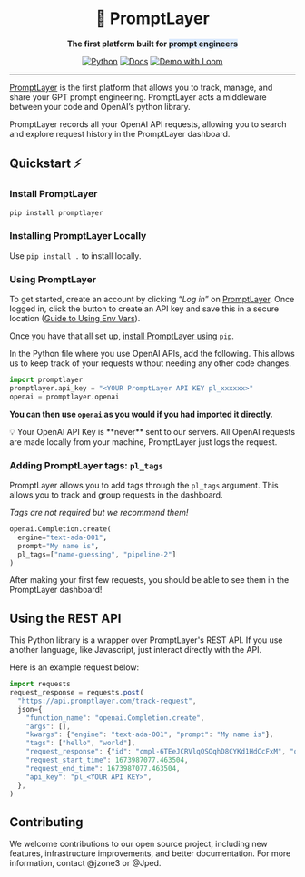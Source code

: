 <div align="center">

# 🍰 PromptLayer

**The first platform built for <span style="background-color: rgb(219, 234, 254);">prompt engineers</span>**

<a href="https://www.python.org/"><img alt="Python" src="https://img.shields.io/badge/-Python 3.8+-blue?style=for-the-badge&logo=python&logoColor=white"></a>
<a href="https://magniv.notion.site/Prompt-Layer-Docs-db0e6f50cacf4564a6d09824ba17a629"><img alt="Docs" src="https://custom-icon-badges.herokuapp.com/badge/docs-PL-green.svg?logo=cake&style=for-the-badge&logoColor=white"></a>
<a href="https://www.loom.com/share/723cbdb43439458fb607e910faa13294"><img alt="Demo with Loom" src="https://img.shields.io/badge/Demo-loom-552586.svg?logo=loom&style=for-the-badge&labelColor=gray"></a>

---  

<div align="left">

[PromptLayer](https://promptlayer.com/) is the first platform that allows you to track, manage, and share your GPT prompt engineering. PromptLayer acts a middleware between your code and OpenAI’s python library. 

PromptLayer records all your OpenAI API requests, allowing you to search and explore request history in the PromptLayer dashboard.

## Quickstart ⚡

### Install PromptLayer

```bash
pip install promptlayer
```

### Installing PromptLayer Locally

Use `pip install .` to install locally.

### Using PromptLayer

To get started, create an account by clicking “*Log in*” on [PromptLayer](https://promptlayer.com/). Once logged in, click the button to create an API key and save this in a secure location ([Guide to Using Env Vars](https://towardsdatascience.com/the-quick-guide-to-using-environment-variables-in-python-d4ec9291619e)).

Once you have that all set up, [install PromptLayer using](https://pypi.org/project/promptlayer/) `pip`.

In the Python file where you use OpenAI APIs, add the following. This allows us to keep track of your requests without needing any other code changes.

```python
import promptlayer
promptlayer.api_key = "<YOUR PromptLayer API KEY pl_xxxxxx>"
openai = promptlayer.openai
```

**You can then use `openai` as you would if you had imported it directly.**

<aside>
💡 Your OpenAI API Key is **never** sent to our servers. All OpenAI requests are made locally from your machine, PromptLayer just logs the request.
</aside>

### Adding PromptLayer tags: `pl_tags`

PromptLayer allows you to add tags through the `pl_tags` argument. This allows you to track and group requests in the dashboard. 

*Tags are not required but we recommend them!*

```python
openai.Completion.create(
  engine="text-ada-001", 
  prompt="My name is", 
  pl_tags=["name-guessing", "pipeline-2"]
)
```

After making your first few requests, you should be able to see them in the PromptLayer dashboard!

## Using the REST API

This Python library is a wrapper over PromptLayer's REST API. If you use another language, like Javascript, just interact directly with the API. 

Here is an example request below:

```jsx
import requests
request_response = requests.post(
  "https://api.promptlayer.com/track-request",
  json={
    "function_name": "openai.Completion.create",
    "args": [],
    "kwargs": {"engine": "text-ada-001", "prompt": "My name is"},
    "tags": ["hello", "world"],
    "request_response": {"id": "cmpl-6TEeJCRVlqQSQqhD8CYKd1HdCcFxM", "object": "text_completion", "created": 1672425843, "model": "text-ada-001", "choices": [{"text": " advocacy\"\n\nMy name is advocacy.", "index": 0, "logprobs": None, "finish_reason": "stop"}]},
    "request_start_time": 1673987077.463504,
    "request_end_time": 1673987077.463504,
    "api_key": "pl_<YOUR API KEY>",
  },
)
```

## Contributing

We welcome contributions to our open source project, including new features, infrastructure improvements, and better documentation. For more information, contact @jzone3 or @Jped.